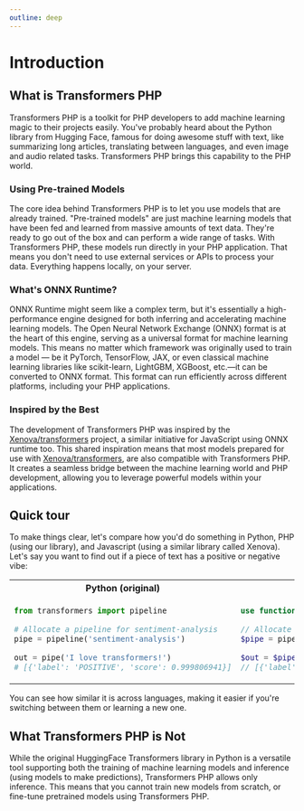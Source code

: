 ```yaml
---
outline: deep
---
```


# Introduction

## What is Transformers PHP

Transformers PHP is a toolkit for PHP developers to add machine learning magic to their projects easily. You've probably
heard about the Python library from Hugging Face, famous for doing awesome stuff with text, like summarizing long
articles, translating between languages, and even image and audio related tasks. Transformers
PHP brings this capability to the PHP world.

### Using Pre-trained Models

The core idea behind Transformers PHP is to let you use models that are already trained. "Pre-trained models" are just
machine learning models that have been fed and learned from massive amounts of text data. They're ready to go out of the
box and can perform a wide range of tasks. With Transformers PHP, these models run directly in your PHP application.
That means you don't need to use external services or APIs to process your data. Everything happens locally, on your
server.

### What's ONNX Runtime?

ONNX Runtime might seem like a complex term, but it's essentially a high-performance engine designed for both
inferring and accelerating machine learning models. The Open Neural Network Exchange (ONNX) format is at the heart of
this engine, serving as a universal format for machine learning models. This means no matter which framework was
originally used to train a model — be it PyTorch, TensorFlow, JAX, or even classical machine learning libraries like
scikit-learn, LightGBM, XGBoost, etc.—it can be converted to ONNX format. This format can run efficiently across
different platforms, including your PHP applications.

### Inspired by the Best

The development of Transformers PHP was inspired by the [Xenova/transformers](https://github.com/xenova/transformers.js)
project, a similar initiative for JavaScript using ONNX runtime too. This shared inspiration means that most models
prepared for use with [Xenova/transformers](https://github.com/xenova/transformers.js), are also compatible with
Transformers PHP. It creates a seamless bridge between the machine learning world and PHP development, allowing you to
leverage powerful models within your applications.

## Quick tour

To make things clear, let's compare how you'd do something in Python, PHP (using our library), and Javascript (using a
similar library called Xenova). Let's say you want to find out if a piece of text has a positive or negative vibe:

<table>
<tr>

<th align="center"><b>Python (original)</b></th>
<th align="center"><b>PHP (ours)</b></th>
<th align="center"><b>Javascript (Xenova)</b></th>

</tr>

<tr>
<td>

```python
from transformers import pipeline

# Allocate a pipeline for sentiment-analysis
pipe = pipeline('sentiment-analysis')

out = pipe('I love transformers!')
# [{'label': 'POSITIVE', 'score': 0.999806941}]
```

</td>
<td>

```php
use function Codewithkyrian\Transformers\Pipelines\pipeline;

// Allocate a pipeline for sentiment-analysis
$pipe = pipeline('sentiment-analysis');

$out = $pipe('I love transformers!');
// [{'label': 'POSITIVE', 'score': 0.999808732}]
```

</td>
<td>

```javascript
import {pipeline} from '@xenova/transformers';

// Allocate a pipeline for sentiment-analysis
let pipe = await pipeline('sentiment-analysis');

let out = await pipe('I love transformers!');
// [{'label': 'POSITIVE', 'score': 0.999817686}]
```

</td>
</tr>
</table>

You can see how similar it is across languages, making it easier if you're switching between them or learning a new one.

## What Transformers PHP is Not

While the original HuggingFace Transformers library in Python is a versatile tool supporting both the training of
machine learning models and inference (using models to make predictions), Transformers PHP allows only inference. This
means that you cannot train new models from scratch, or fine-tune pretrained models using Transformers PHP.